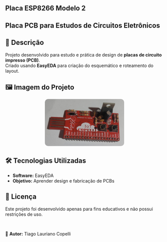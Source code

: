 ## Placa ESP8266 Modelo 2 

## Placa PCB para Estudos de Circuitos Eletrônicos

## 📌 Descrição
Projeto desenvolvido para estudo e prática de design de **placas de circuito impresso (PCB)**.  
Criado usando **EasyEDA** para criação do esquemático e roteamento do layout.


## 🖼️ Imagem do Projeto
<p align="center">
  <img src="https://github.com/tiagocopelli/Placa-ESP8266-Modelo-2/blob/main/Imagens/Placa.jpg" style="width:50%; border-radius:10px;">
</p>


## 🛠️ Tecnologias Utilizadas
- **Software:** EasyEDA
- **Objetivo:** Aprender design e fabricação de PCBs

## 📜 Licença
Este projeto foi desenvolvido apenas para fins educativos e não possui restrições de uso.

<br>

📌 **Autor:** Tiago Lauriano Copelli  
